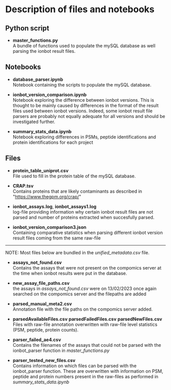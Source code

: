 # Description of files and notebooks

## Python script
* **master_functions.py**<br>
A bundle of functions used to populate the mySQL database as well parsing the ionbot result files.

## Notebooks
* **database_parser.ipynb** <br>
Notebook containing the scripts to populate the mySQL database.

* **ionbot_version_comparison.ipynb**<br>
Notebook exploring the difference between ionbot versions. This is thought to be mainly caused by differences in the format of the result files used between ionbot versions. Indeed, some ionbot result file parsers are probably not equally adequate for all versions and should be investigated further.

* **summary_stats_data.ipynb** <br>
Notebook exploring differences in PSMs, peptide identifications and protein identifications for each project

## Files
* **protein_table_uniprot.csv** <br>
File used to fill in the protein table of the mySQL database.

* **CRAP.tsv**<br>
Contains proteins that are likely contaminants as described in "https://www.thegpm.org/crap/"

* **ionbot_assays.log**, **ionbot_assays1.log**<br>
log-file providing information why certain ionbot result files are not parsed and number of proteins extracted when succesfully parsed.

* **ionbot_version_comparison3.json**<br>
Containing comparative statistics when parsing different ionbot version result files coming from the same raw-file

---

NOTE: Most files below are bundled in the *unified_metadata.csv* file.

* **assays_not_found.csv** <br>
Contains the assays that were not present on the compomics server at the time when ionbot results were put in the database.

* **new_assay_file_paths.csv** <br>
the assays in *assays_not_found.csv* were on 13/02/2023 once again searched on the compomics server and the filepaths are added

* **parsed_manual_meta2.csv** <br>
Annotation file with the file paths on the compomics server added.

* **parsedAvailableFiles.csv** **parsedFailedFiles.csv** **parsedNewFiles.csv**<br>
Files with raw-file annotation overwritten with raw-file level statistics (PSM, peptide, protein counts).

* **parser_failed_ae4.csv** <br>
Contains the filenames of the assays that could not be parsed with the ionbot_parser function in *master_functions.py*

* **parser_tested_new_files.csv** <br>
Contains information on which files can be parsed with the ionbot_parser function. These are overwritten with information on PSM, peptide and protein numbers present in the raw-files as performed in *summary_stats_data.ipynb*